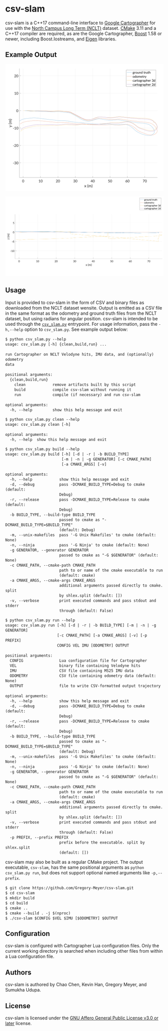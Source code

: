 # csv-slam

csv-slam is a C++17 command-line interface to [Google Cartographer](https://opensource.google/projects/cartographer) for use with the [North Campus Long Term (NCLT)](http://robots.engin.umich.edu/nclt/) dataset. [CMake](https://cmake.org/) 3.11 and a C++17 compiler are required, as are the Google Cartographer, [Boost](https://www.boost.org/) 1.58 or newer, including Boost.Iostreams, and [Eigen](http://eigen.tuxfamily.org/index.php?title=Main_Page) libraries.

## Example Output

![x-y axis view of output of csv-slam](media/xy.png)

![x-z axis view of output of csv-slam](media/xz.png)

## Usage

Input is provided to csv-slam in the form of CSV and binary files as downloaded from the NCLT dataset wensite. Output is emitted as a CSV file in the same format as the odometry and ground truth files from the NCLT dataset, but using radians for angular position. csv-slam is intended to be used through the [`csv_slam.py`](csv_slam.py) entrypoint. For usage information, pass the `-h,--help` option to `csv_slam.py`. See example output below:

```
$ python csv_slam.py --help
usage: csv_slam.py [-h] {clean,build,run} ...

run Cartographer on NCLT Velodyne hits, IMU data, and (optionally) odometry
data

positional arguments:
  {clean,build,run}
    clean            remove artifacts built by this script
    build            compile csv-slam without running it
    run              compile (if necessary) and run csv-slam

optional arguments:
  -h, --help         show this help message and exit
```

```
$ python csv_slam.py clean --help
usage: csv_slam.py clean [-h]

optional arguments:
  -h, --help  show this help message and exit
```

```
$ python csv_slam.py build --help
usage: csv_slam.py build [-h] [-d | -r | -b BUILD_TYPE]
                         [-m | -n | -g GENERATOR] [-c CMAKE_PATH]
                         [-a CMAKE_ARGS] [-v]

optional arguments:
  -h, --help            show this help message and exit
  -d, --debug           pass -DCMAKE_BUILD_TYPE=Debug to cmake (default:
                        Debug)
  -r, --release         pass -DCMAKE_BUILD_TYPE=Release to cmake (default:
                        Debug)
  -b BUILD_TYPE, --build-type BUILD_TYPE
                        passed to cmake as "-DCMAKE_BUILD_TYPE=$BUILD_TYPE"
                        (default: Debug)
  -m, --unix-makefiles  pass '-G Unix Makefiles' to cmake (default: None)
  -n, --ninja           pass '-G Ninja' to cmake (default: None)
  -g GENERATOR, --generator GENERATOR
                        passed to cmake as "-G $GENERATOR" (default: None)
  -c CMAKE_PATH, --cmake-path CMAKE_PATH
                        path to or name of the cmake executable to run
                        (default: cmake)
  -a CMAKE_ARGS, --cmake-args CMAKE_ARGS
                        additional arguments passed directly to cmake. split
                        by shlex.split (default: [])
  -v, --verbose         print executed commands and pass stdout and stderr
                        through (default: False)
```

```
$ python csv_slam.py run --help
usage: csv_slam.py run [-h] [-d | -r | -b BUILD_TYPE] [-m | -n | -g GENERATOR]
                       [-c CMAKE_PATH] [-a CMAKE_ARGS] [-v] [-p PREFIX]
                       CONFIG VEL IMU [ODOMETRY] OUTPUT

positional arguments:
  CONFIG                Lua configuration file for Cartographer
  VEL                   binary file containing Velodyne hits
  IMU                   CSV file containing MS25 IMU data
  ODOMETRY              CSV file containing odometry data (default: None)
  OUTPUT                file to write CSV-formatted output trajectory

optional arguments:
  -h, --help            show this help message and exit
  -d, --debug           pass -DCMAKE_BUILD_TYPE=Debug to cmake (default:
                        Debug)
  -r, --release         pass -DCMAKE_BUILD_TYPE=Release to cmake (default:
                        Debug)
  -b BUILD_TYPE, --build-type BUILD_TYPE
                        passed to cmake as "-DCMAKE_BUILD_TYPE=$BUILD_TYPE"
                        (default: Debug)
  -m, --unix-makefiles  pass '-G Unix Makefiles' to cmake (default: None)
  -n, --ninja           pass '-G Ninja' to cmake (default: None)
  -g GENERATOR, --generator GENERATOR
                        passed to cmake as "-G $GENERATOR" (default: None)
  -c CMAKE_PATH, --cmake-path CMAKE_PATH
                        path to or name of the cmake executable to run
                        (default: cmake)
  -a CMAKE_ARGS, --cmake-args CMAKE_ARGS
                        additional arguments passed directly to cmake. split
                        by shlex.split (default: [])
  -v, --verbose         print executed commands and pass stdout and stderr
                        through (default: False)
  -p PREFIX, --prefix PREFIX
                        prefix before the executable. split by shlex.split
                        (default: [])
```

csv-slam may also be built as a regular CMake project. The output executable, `csv-slam`, has the same positional arguments as `python csv_slam.py run`, but does not support optional named arguments like `-p,--prefix`.

```
$ git clone https://github.com/Gregory-Meyer/csv-slam.git
$ cd csv-slam
$ mkdir build
$ cd build
$ cmake ..
$ cmake --build . -j $(nproc)
$ ./csv-slam $CONFIG $VEL $IMU [$ODOMETRY] $OUTPUT
```

## Configuration

csv-slam is configured with Cartographer Lua configuration files. Only the current working directory is searched when including other files from within a Lua configuration file.

## Authors

csv-slam is authored by Chao Chen, Kevin Han, Gregory Meyer, and Sumukha Udupa.

## License

csv-slam is licensed under the [GNU Affero General Public License v3.0 or later](https://spdx.org/licenses/AGPL-3.0-or-later.html) license.
